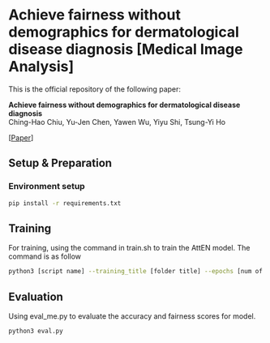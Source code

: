 # Achieve fairness without demographics for dermatological disease diagnosis [Medical Image Analysis]

This is the official repository of the following paper:

**Achieve fairness without demographics for dermatological disease diagnosis**<br>
Ching-Hao Chiu, Yu-Jen Chen, Yawen Wu, Yiyu Shi, Tsung-Yi Ho

[[Paper](https://www.sciencedirect.com/science/article/abs/pii/S1361841524001130)] 


## Setup & Preparation
### Environment setup
```bash
pip install -r requirements.txt
```

## Training
For training, using the command in train.sh to train the AttEN model.
The command is as follow
```bash
python3 [script name] --training_title [folder title] --epochs [num of epoch] --lr [learning rate] --batch_size [batch size] --dataset [isic2019 or fitzpatrick17k] --model [model type] --class_num [8 or 114]  
```

## Evaluation
Using eval_me.py to evaluate the accuracy and fairness scores for model.
```bash
python3 eval.py
```
